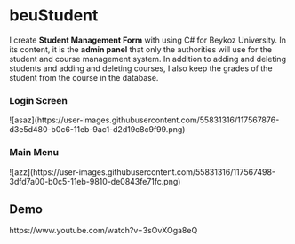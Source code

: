 # beuStudent
I create <b>Student Management Form</b> with using C# for Beykoz University. In its content, it is the <b>admin panel</b> that only the authorities will use for the student and course management system.
In addition to adding and deleting students and adding and deleting courses, I also keep the grades of the student from the course in the database.

<h3>Login Screen</h3>
![asaz](https://user-images.githubusercontent.com/55831316/117567876-d3e5d480-b0c6-11eb-9ac1-d2d19c8c9f99.png)

<h3>Main Menu</h3>
![azz](https://user-images.githubusercontent.com/55831316/117567498-3dfd7a00-b0c5-11eb-9810-de0843fe71fc.png)

<h2>Demo</h2>
https://www.youtube.com/watch?v=3sOvXOga8eQ
